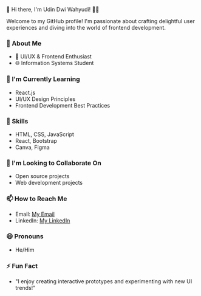 👋 Hi there, I'm Udin Dwi Wahyudi! 👨‍💻

Welcome to my GitHub profile! I'm passionate about crafting delightful user experiences and diving into the world of frontend development.

### 👀 About Me
- 🎨 UI/UX & Frontend Enthusiast
- 🌐 Information Systems Student

### 🌱 I'm Currently Learning
- React.js
- UI/UX Design Principles
- Frontend Development Best Practices

### 💼 Skills
- HTML, CSS, JavaScript
- React, Bootstrap
- Canva, Figma

### 💞️ I'm Looking to Collaborate On
- Open source projects
- Web development projects

### 📫 How to Reach Me
- Email: [My Email](mailto:udindwiwahyudi04@gmail.com)
- LinkedIn: [My LinkedIn](https://www.linkedin.com/in/udindwiwahyudi/)

### 😄 Pronouns
- He/Him

### ⚡ Fun Fact
- "I enjoy creating interactive prototypes and experimenting with new UI trends!"
